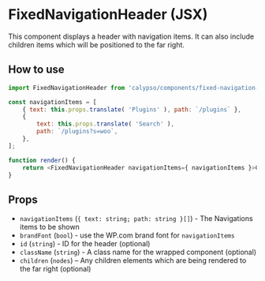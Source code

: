 # FixedNavigationHeader (JSX)

This component displays a header with navigation items. 
It can also include children items which will be positioned to the far right.

## How to use

```js
import FixedNavigationHeader from 'calypso/components/fixed-navigation-header';

const navigationItems = [
	{ text: this.props.translate( 'Plugins' ), path: `/plugins` },
	{
		text: this.props.translate( 'Search' ),
		path: `/plugins?s=woo`,
	},
];

function render() {
	return <FixedNavigationHeader navigationItems={ navigationItems }>Children Item</FixedNavigationHeader>;
}
```

## Props

- `navigationItems` (`{ text: string; path: string }[]`) - The Navigations items to be shown
- `brandFont` (`bool`) - use the WP.com brand font for `navigationItems`
- `id` (`string`) - ID for the header (optional)
- `className` (`string`) - A class name for the wrapped component (optional)
- `children` (`nodes`) – Any children elements which are being rendered to the far right (optional)
